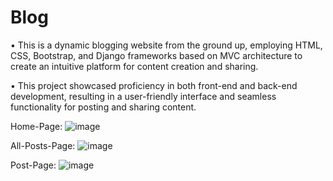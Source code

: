# Blog
• This is a dynamic blogging website from the ground up, employing HTML, CSS, Bootstrap, and Django frameworks
based on MVC architecture to create an intuitive platform for content creation and sharing.

• This project showcased proficiency in both front-end and back-end development, resulting in a user-friendly interface and
seamless functionality for posting and sharing content.

Home-Page:
![image](https://github.com/sunikesh5/Blog/assets/15210552/5a726683-0f07-4217-bb7b-78d3a7fdca98)

All-Posts-Page:
![image](https://github.com/sunikesh5/Blog/assets/15210552/6c6475c9-14c9-4b2c-91a9-bd727cf3d4fc)

Post-Page:
![image](https://github.com/sunikesh5/Blog/assets/15210552/d914f267-62d0-4248-b3b4-358dbd0a7965)
